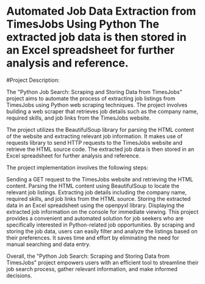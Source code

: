 # Automated Job Data Extraction from TimesJobs Using Python The extracted job data is then stored in an Excel spreadsheet for further analysis and reference.
#Project Description:

The "Python Job Search: Scraping and Storing Data from TimesJobs" project aims to automate the process of extracting job listings from TimesJobs using Python web scraping techniques. The project involves building a web scraper that retrieves job details such as the company name, required skills, and job links from the TimesJobs website.

The project utilizes the BeautifulSoup library for parsing the HTML content of the website and extracting relevant job information. It makes use of requests library to send HTTP requests to the TimesJobs website and retrieve the HTML source code. The extracted job data is then stored in an Excel spreadsheet for further analysis and reference.

The project implementation involves the following steps:

Sending a GET request to the TimesJobs website and retrieving the HTML content.
Parsing the HTML content using BeautifulSoup to locate the relevant job listings.
Extracting job details including the company name, required skills, and job links from the HTML source.
Storing the extracted data in an Excel spreadsheet using the openpyxl library.
Displaying the extracted job information on the console for immediate viewing.
This project provides a convenient and automated solution for job seekers who are specifically interested in Python-related job opportunities. By scraping and storing the job data, users can easily filter and analyze the listings based on their preferences. It saves time and effort by eliminating the need for manual searching and data entry.

Overall, the "Python Job Search: Scraping and Storing Data from TimesJobs" project empowers users with an efficient tool to streamline their job search process, gather relevant information, and make informed decisions.
